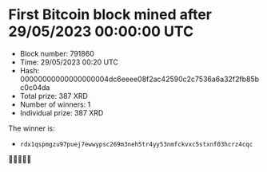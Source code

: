 # First Bitcoin block mined after 29/05/2023 00:00:00 UTC

* Block number: 791860
* Time: 29/05/2023 00:20 UTC
* Hash: 00000000000000000004dc6eeee08f2ac42590c2c7536a6a32f2fb85bc0c04da
* Total prize: 387 XRD
* Number of winners: 1
* Individual prize: 387 XRD

The winner is:
* `rdx1qspmgzu97puej7ewwypsc269m3neh5tr4yy53nmfckvxc5stxnf03hcrz4cqc`

🙏🙏🙏🙏🙏
